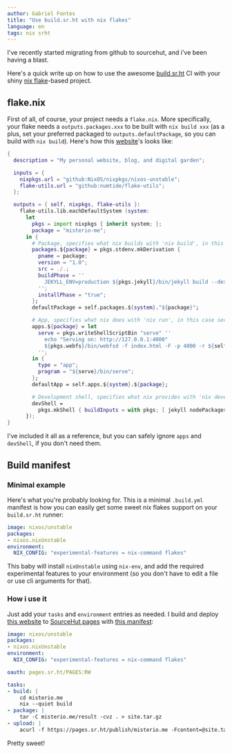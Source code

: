 ```yaml
---
author: Gabriel Fontes
title: "Use build.sr.ht with nix flakes"
language: en
tags: nix srht
---
```


I've recently started migrating from github to sourcehut, and i've been having a blast.

Here's a quick write up on how to use the awesome [build.sr.ht](https://build.sr.ht) CI with your shiny [nix flake](https://nixos.wiki/wiki/Flakes)-based project.

## flake.nix
First of all, of course, your project needs a `flake.nix`. More specifically, your flake needs a `outputs.packages.xxx` to be built with `nix build xxx` (as a plus, set your preferred packaged to `outputs.defaultPackage`, so you can build with `nix build`). Here's how this [website](https://sr.ht/~misterio/misterio.me)'s looks like:
```nix
{
  description = "My personal website, blog, and digital garden";

  inputs = {
    nixpkgs.url = "github:NixOS/nixpkgs/nixos-unstable";
    flake-utils.url = "github:numtide/flake-utils";
  };

  outputs = { self, nixpkgs, flake-utils }:
    flake-utils.lib.eachDefaultSystem (system:
      let 
        pkgs = import nixpkgs { inherit system; };
        package = "misterio-me";
      in {
        # Package, specifies what nix builds with 'nix build', in this case builds the website with jekyll
        packages.${package} = pkgs.stdenv.mkDerivation {
          pname = package;
          version = "1.0";
          src = ./.;
          buildPhase = ''
            JEKYLL_ENV=production ${pkgs.jekyll}/bin/jekyll build --destination $out
          '';
          installPhase = "true";
        };
        defaultPackage = self.packages.${system}."${package}";

        # App, specifies what nix does with 'nix run', in this case serves up the website
        apps.${package} = let
          serve = pkgs.writeShellScriptBin "serve" ''
            echo "Serving on: http://127.0.0.1:4000"
            ${pkgs.webfs}/bin/webfsd -f index.html -F -p 4000 -r ${self.packages.${system}.${package}}
          '';
        in {
          type = "app";
          program = "${serve}/bin/serve";
        };
        defaultApp = self.apps.${system}.${package};

        # Development shell, specifies what nix provides with 'nix develop'
        devShell =
          pkgs.mkShell { buildInputs = with pkgs; [ jekyll nodePackages.prettier sass scss-lint ]; };
      });
}
```

I've included it all as a reference, but you can safely ignore `apps` and `devShell`, if you don't need them.

## Build manifest

### Minimal example
Here's what you're probably looking for. This is a minimal `.build.yml` manifest is how you can easily get some sweet nix flakes support on your `build.sr.ht` runner:
```yml
image: nixos/unstable
packages:
- nixos.nixUnstable
environment:
  NIX_CONFIG: "experimental-features = nix-command flakes"
```
This baby will install `nixUnstable` using `nix-env`, and add the required experimental features to your environment (so you don't have to edit a file or use cli arguments for that).

### How i use it

Just add your `tasks` and `environment` entries as needed. I build and deploy [this website](https://git.sr.ht/~misterio/misterio.me/) to [SourceHut pages](https://srht.site) with [this manifest](https://git.sr.ht/~misterio/misterio.me/tree/main/item/.build.yml):
```yml
image: nixos/unstable
packages:
- nixos.nixUnstable
environment:
  NIX_CONFIG: "experimental-features = nix-command flakes"

oauth: pages.sr.ht/PAGES:RW

tasks:
- build: |
    cd misterio.me
    nix --quiet build
- package: |
    tar -C misterio.me/result -cvz . > site.tar.gz
- upload: |
    acurl -f https://pages.sr.ht/publish/misterio.me -Fcontent=@site.tar.gz
```

Pretty sweet!
